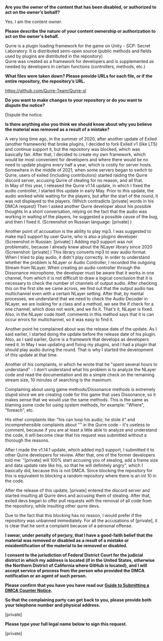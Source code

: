 **Are you the owner of the content that has been disabled, or authorized to act on the owner’s behalf?**

Yes, I am the content owner.

**Please describe the nature of your content ownership or authorization to act on the owner's behalf.**

Qurre is a plugin loading framework for the game on Unity - SCP: Secret Laboratory. It is distributed semi-open source (public methods and fields used by plugins are distributed in the repository)  
Qurre was created as a framework for developers and is supplemented as needed by developers in certain functions (controllers, methods, etc.)

**What files were taken down? Please provide URLs for each file, or if the entire repository, the repository’s URL.**

https://github.com/Qurre-Team/Qurre-sl

**Do you want to make changes to your repository or do you want to dispute the notice?**

Dispute the notice.

**Is there anything else you think we should know about why you believe the material was removed as a result of a mistake?**

A very long time ago, in the summer of 2020, after another update of Exiled (another framework) that broke plugins, I decided to fork Exiled v1 (like LTS) and continue support it, but the repository was blocked, which was basically fair. After that, I decided to create my own framework, which would be most convenient for developers and where there would be no need to update plugins every half a year, which is costly for server hosts. Somewhere in the middle of 2021, when some servers began to switch to Qurre, users of exiled (including contributors) started raiding the Qurre discord server, accusing Qurre of stealing for no reason, and all that.  
In May of this year, I released the Qurre v1.14 update, in which I fixed the audio controller, I started this update in early May. Prior to this update, the audio worked while waiting for the players, but after the start of the round, it was not displayed to the players. (Which contradicts [private] words in his DMCA request) Then I asked another Qurre developer about his possible thoughts In a short conversation, relying on the fact that the audio was working in waiting of the players, he suggested a possible cause of the bug, and then I fixed it. (Screenshot on Russian language: [private] )  

Another point of accusation is the ability to play mp3. I was suggested to make mp3 support by user Qurre, who is also a plugins developer (Screenshot in Russian: [private] ) Adding mp3 support was not problematic, because I already knew about the NLayer library since 2020 (Screenshot: [private] ) This library converts mp3 to wav audio format. When I tried to play audio, it didn't play correctly. In order to understand whether the problem is NLayer or Audio Controller, I recorded the outgoing Stream from NLayer. When creating an audio controller through the Dissonance microphone, the developer must be aware that it works in one channel, from which it is not difficult to draw a logical conclusion that it is necessary to check the number of channels of output audio. After checking this on the first site we came across, we find out that the output audio has multichannel even with a certain NLayer setting. After that, by mental processes, we understand that we need to check the Audio Decoder in NLayer, we are looking for a class and a method, we see the if check for a one channel, which does not work, and we fix it. That's it, NLayer is fixed. Also, in the NLayer code itself, comments in this method says that it is can occur errors for multichannel, so it was easy to find it.

Another point he complained about was the release date of the update. As I said earlier, I started doing the update before the release date of his plugin. Also, as I said earlier, Qurre is a framework that develops as developers need it. In May I was updating and fixing my plugins, and I had a plugin that should play audio during the round. That is why I started the development of this update at that time.

Another of his complaints, in which he wrote that he "spent several hours to understand" - I don’t understand what his problem is to analyze the NLayer code and read the documentation and do a simple check on the remaining stream size, 10 minutes of searching is the maximum.

Complaining about using game methods/Dissonance methods is extremely stupid since we are creating code for this game that uses Dissonance, so it makes sense that we would use the same methods. This is the same as blaming some code for using system methods, for example: "Where", "foreach", etc.

His other complaints like: "his can loop his audio, he stole it" and incomprehensible complaints about "" in the Qurre code - it's useless to comment, because if you are at least a little able to analyze and understand the code, it will become clear that his request was submitted without a thorough the reasons.

After I made the v1.14.1 update, which added mp3 support, I submitted it to other Qurre developers for review. After that, one of the former developers told me: "[private] will 100% start accusing you of stealing, add a frame size and data update rate like his, so that he will definitely angry", which I basically did, because this is not DMCA. Since blocking the repository for this is equivalent to blocking a random repository where there is an int 10 in the code.

After the release of this update, [private] entered the discord server and started insulting all Qurre devs and accusing them of stealing. After that, exiled devs began to offer pull requests with the removal of all code from the repository, while insulting other qurre devs.

Due to the fact that this blocking has no reason, I would prefer if the repository was unbanned immediately. For all the accusations of [private], it is clear that he sent a complaint because of a personal offense.

**I swear, under penalty of perjury, that I have a good-faith belief that the material was removed or disabled as a result of a mistake or misidentification of the material to be removed or disabled.**

**I consent to the jurisdiction of Federal District Court for the judicial district in which my address is located (if in the United States, otherwise the Northern District of California where GitHub is located), and I will accept service of process from the person who provided the DMCA notification or an agent of such person.**

**Please confirm that you have you have read our <a href="https://docs.github.com/articles/guide-to-submitting-a-dmca-counter-notice">Guide to Submitting a DMCA Counter Notice</a>.**

**So that the complaining party can get back to you, please provide both your telephone number and physical address.**

[private]

**Please type your full legal name below to sign this request.**

[private]
